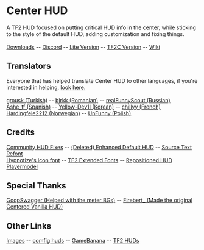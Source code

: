  <h1>Center HUD</h1>
  A TF2 HUD focused on putting critical HUD info in the center, while sticking to the style of the default HUD, adding customization and fixing things.
  <br><br>
  <a href="https://github.com/RoseyLemonz/center-hud/releases">Downloads</a>
  -- <a href="https://discord.gg/p5JV3k5CfE">Discord</a>
  -- <a href="https://github.com/RoseyLemonz/center-hud/tree/lite">Lite Version</a>
  -- <a href="https://github.com/RoseyLemonz/center-hud/tree/tf2c">TF2C Version</a>
  -- <a href="https://github.com/RoseyLemonz/center-hud/wiki">Wiki</a>
  
  <h2>Translators</h2>
  
  Everyone that has helped translate Center HUD to other languages, if you're interested in helping, <a href="https://github.com/RoseyLemonz/center-hud/wiki/Translating">look here.</a>
  <br><br>
  <a href="https://github.com/grousk">grousk (Turkish)</a>
  -- <a href="https://steamcommunity.com/id/bambambambrrrbrrrboopboop/">bjrkk (Romanian)</a>
  -- <a href="https://github.com/realFunnyScout">realFunnyScout (Russian)</a>
  <br>
  <a href="https://gamebanana.com/members/1932153">Ashe_tf (Spanish)</a>
  -- <a href="https://github.com/Yellow-Dev1l">Yellow-Dev1l (Korean)</a>
  -- <a href="https://steamcommunity.com/profiles/76561199122950001/">chillyy (French)</a>
  <br>
  <a href="https://github.com/Hardingfele2212">Hardingfele2212 (Norwegian)</a>
  -- <a href="https://steamcommunity.com/id/SpecializedUnFunny">UnFunny (Polish)</a>
  
  <h2>Credits</h2>
  <a href="https://github.com/CriticalFlaw/TF2HUD.Fixes">Community HUD Fixes</a>
  -- <a href="https://gamebanana.com/mods/385807">(Deleted) Enhanced Default HUD</a>
  -- <a href="https://gamebanana.com/mods/314848">Source Text Refont</a>
  </br>
  <a href="https://github.com/Hypnootize/TF2-HUD-Icons">Hypnotize's icon font</a>
  -- <a href="https://github.com/jakadak/TF2-extended-fonts">TF2 Extended Fonts</a>
  -- <a href="https://gamebanana.com/mods/584943">Repositioned HUD Playermodel</a>

  <h2>Special Thanks</h2>
  <a href="https://gamebanana.com/members/1672887">GoopSwagger (Helped with the meter BGs)</a>
  -- <a href="https://gamebanana.com/members/1767717">Firebert_ (Made the original Centered Vanilla HUD)</a>
  
  <h2>Other Links</h2>
  <a href="https://imgur.com/a/NLdQS6O">Images</a>
  -- <a href="https://comfig.app/huds/page/center-hud/">comfig huds</a>
  -- <a href="https://gamebanana.com/mods/485626">GameBanana</a>
  -- <a href="https://tf2huds.dev/hud/Center-Hud">TF2 HUDs</a>
